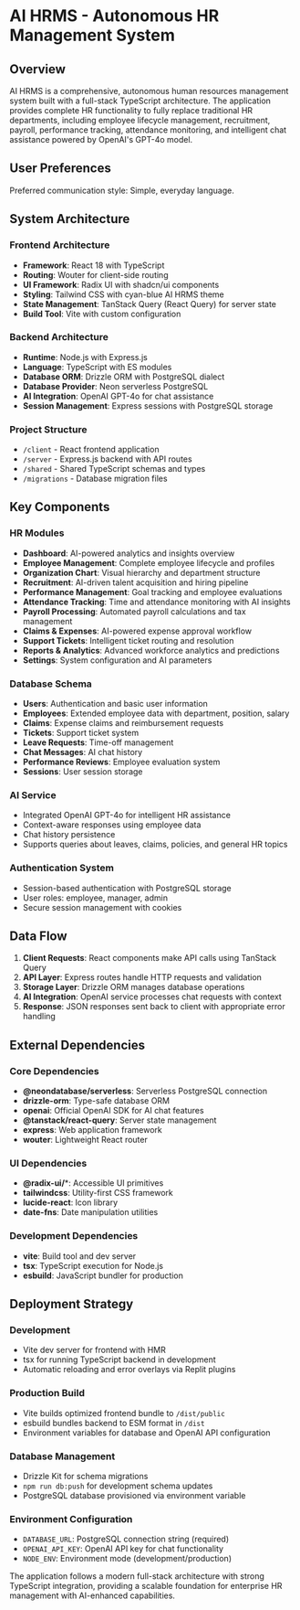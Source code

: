 # AI HRMS - Autonomous HR Management System

## Overview

AI HRMS is a comprehensive, autonomous human resources management system built with a full-stack TypeScript architecture. The application provides complete HR functionality to fully replace traditional HR departments, including employee lifecycle management, recruitment, payroll, performance tracking, attendance monitoring, and intelligent chat assistance powered by OpenAI's GPT-4o model.

## User Preferences

Preferred communication style: Simple, everyday language.

## System Architecture

### Frontend Architecture
- **Framework**: React 18 with TypeScript
- **Routing**: Wouter for client-side routing
- **UI Framework**: Radix UI with shadcn/ui components
- **Styling**: Tailwind CSS with cyan-blue AI HRMS theme
- **State Management**: TanStack Query (React Query) for server state
- **Build Tool**: Vite with custom configuration

### Backend Architecture
- **Runtime**: Node.js with Express.js
- **Language**: TypeScript with ES modules
- **Database ORM**: Drizzle ORM with PostgreSQL dialect
- **Database Provider**: Neon serverless PostgreSQL
- **AI Integration**: OpenAI GPT-4o for chat assistance
- **Session Management**: Express sessions with PostgreSQL storage

### Project Structure
- `/client` - React frontend application
- `/server` - Express.js backend with API routes
- `/shared` - Shared TypeScript schemas and types
- `/migrations` - Database migration files

## Key Components

### HR Modules
- **Dashboard**: AI-powered analytics and insights overview
- **Employee Management**: Complete employee lifecycle and profiles
- **Organization Chart**: Visual hierarchy and department structure
- **Recruitment**: AI-driven talent acquisition and hiring pipeline
- **Performance Management**: Goal tracking and employee evaluations
- **Attendance Tracking**: Time and attendance monitoring with AI insights
- **Payroll Processing**: Automated payroll calculations and tax management
- **Claims & Expenses**: AI-powered expense approval workflow
- **Support Tickets**: Intelligent ticket routing and resolution
- **Reports & Analytics**: Advanced workforce analytics and predictions
- **Settings**: System configuration and AI parameters

### Database Schema
- **Users**: Authentication and basic user information
- **Employees**: Extended employee data with department, position, salary
- **Claims**: Expense claims and reimbursement requests
- **Tickets**: Support ticket system
- **Leave Requests**: Time-off management
- **Chat Messages**: AI chat history
- **Performance Reviews**: Employee evaluation system
- **Sessions**: User session storage

### AI Service
- Integrated OpenAI GPT-4o for intelligent HR assistance
- Context-aware responses using employee data
- Chat history persistence
- Supports queries about leaves, claims, policies, and general HR topics

### Authentication System
- Session-based authentication with PostgreSQL storage
- User roles: employee, manager, admin
- Secure session management with cookies

## Data Flow

1. **Client Requests**: React components make API calls using TanStack Query
2. **API Layer**: Express routes handle HTTP requests and validation
3. **Storage Layer**: Drizzle ORM manages database operations
4. **AI Integration**: OpenAI service processes chat requests with context
5. **Response**: JSON responses sent back to client with appropriate error handling

## External Dependencies

### Core Dependencies
- **@neondatabase/serverless**: Serverless PostgreSQL connection
- **drizzle-orm**: Type-safe database ORM
- **openai**: Official OpenAI SDK for AI chat features
- **@tanstack/react-query**: Server state management
- **express**: Web application framework
- **wouter**: Lightweight React router

### UI Dependencies
- **@radix-ui/***: Accessible UI primitives
- **tailwindcss**: Utility-first CSS framework
- **lucide-react**: Icon library
- **date-fns**: Date manipulation utilities

### Development Dependencies
- **vite**: Build tool and dev server
- **tsx**: TypeScript execution for Node.js
- **esbuild**: JavaScript bundler for production

## Deployment Strategy

### Development
- Vite dev server for frontend with HMR
- tsx for running TypeScript backend in development
- Automatic reloading and error overlays via Replit plugins

### Production Build
- Vite builds optimized frontend bundle to `/dist/public`
- esbuild bundles backend to ESM format in `/dist`
- Environment variables for database and OpenAI API configuration

### Database Management
- Drizzle Kit for schema migrations
- `npm run db:push` for development schema updates
- PostgreSQL database provisioned via environment variable

### Environment Configuration
- `DATABASE_URL`: PostgreSQL connection string (required)
- `OPENAI_API_KEY`: OpenAI API key for chat functionality
- `NODE_ENV`: Environment mode (development/production)

The application follows a modern full-stack architecture with strong TypeScript integration, providing a scalable foundation for enterprise HR management with AI-enhanced capabilities.